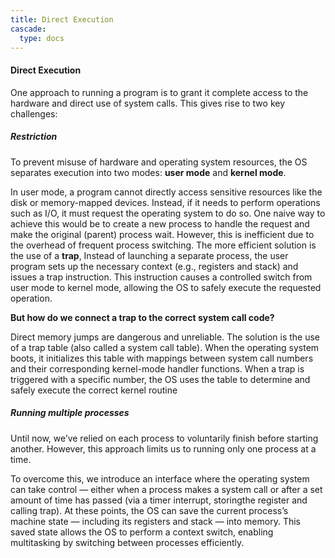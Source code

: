 ```yaml
---
title: Direct Execution
cascade:
  type: docs
---
```


#### Direct Execution

One approach to running a program is to grant it complete access to the hardware
and direct use of system calls. This gives rise to two key challenges:

##### Restriction

To prevent misuse of hardware and operating system resources, the OS separates
execution into two modes: **user mode** and **kernel mode**.

In user mode, a program cannot directly access sensitive resources like the disk
or memory-mapped devices. Instead, if it needs to perform operations such as
I/O, it must request the operating system to do so. One naive way to achieve
this would be to create a new process to handle the request and make the
original (parent) process wait. However, this is inefficient due to the overhead
of frequent process switching. The more efficient solution is the use of a
**trap**, Instead of launching a separate process, the user program sets up the
necessary context (e.g., registers and stack) and issues a trap instruction.
This instruction causes a controlled switch from user mode to kernel mode,
allowing the OS to safely execute the requested operation.

**But how do we connect a trap to the correct system call code?**

Direct memory jumps are dangerous and unreliable. The solution is the use of a
trap table (also called a system call table). When the operating system boots,
it initializes this table with mappings between system call numbers and their
corresponding kernel-mode handler functions. When a trap is triggered with a
specific number, the OS uses the table to determine and safely execute the
correct kernel routine

##### Running multiple processes

Until now, we’ve relied on each process to voluntarily finish before starting
another. However, this approach limits us to running only one process at a time.

To overcome this, we introduce an interface where the operating system can take
control — either when a process makes a system call or after a set amount of
time has passed (via a timer interrupt, storingthe register and calling trap).
At these points, the OS can save the current process’s machine state — including
its registers and stack — into memory. This saved state allows the OS to perform
a context switch, enabling multitasking by switching between processes
efficiently.
